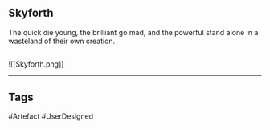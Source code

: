 ## Skyforth
The quick die young, the brilliant go mad,
and the powerful stand alone in a wasteland of their own creation.
## 
![[Skyforth.png]]

---
## Tags
#Artefact
#UserDesigned 